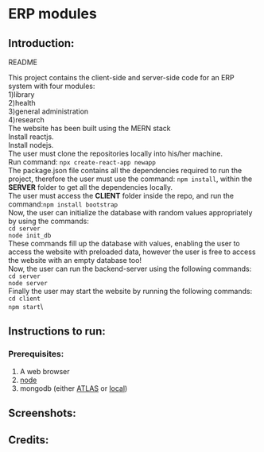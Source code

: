 # ERP modules

## Introduction:

README	

This project contains the client-side and server-side code for an ERP system with four modules:\
1)library\
2)health\
3)general administration\
4)research\
The website has been built using the MERN stack\
Install reactjs.\
Install nodejs.\
The user must clone the repositories locally into his/her machine. \
Run command: `npx create-react-app newapp`\
The package.json file contains all the dependencies required to run the project, therefore the user must use the command: `npm install`, within the **SERVER** folder to get all the dependencies locally.\
The user must access the **CLIENT** folder inside the repo, and run the command:`npm install bootstrap`\
Now, the user can initialize the database with random values appropriately by using the commands:\
`cd server`\
`node init_db`\
These commands fill up the database with values, enabling the user to access the website with preloaded data, however the user is free to access the website with an empty database too!\
Now, the user can run the backend-server using the following commands:\
`cd server`\
`node server`\
Finally the user may start the website by running the following commands:\
`cd client`\
`npm start`\


## Instructions to run:

### Prerequisites:
1) A web browser
2) [node](https://nodejs.org/en/)
3) mongodb (either [ATLAS](https://www.mongodb.com/atlas/database) or [local](https://www.mongodb.com/))

## Screenshots:

## Credits:





